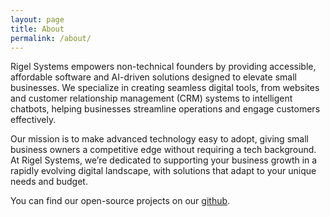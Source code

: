 ```yaml
---
layout: page
title: About
permalink: /about/
---
```


Rigel Systems empowers non-technical founders by providing accessible, affordable software and AI-driven solutions designed to elevate small businesses. We specialize in creating seamless digital tools, from websites and customer relationship management (CRM) systems to intelligent chatbots, helping businesses streamline operations and engage customers effectively.

Our mission is to make advanced technology easy to adopt, giving small business owners a competitive edge without requiring a tech background. At Rigel Systems, we’re dedicated to supporting your business growth in a rapidly evolving digital landscape, with solutions that adapt to your unique needs and budget.

You can find our open-source projects on our
[github][rigel-organization].

[rigel-organization]: https://github.com/rigel-systems

